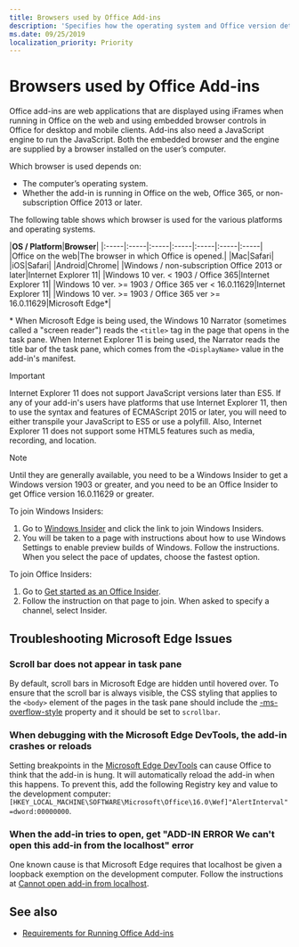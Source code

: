 ```yaml
---
title: Browsers used by Office Add-ins
description: 'Specifies how the operating system and Office version determine what browser is used by Office Add-ins.'
ms.date: 09/25/2019
localization_priority: Priority
---
```


# Browsers used by Office Add-ins

Office add-ins are web applications that are displayed using iFrames when running in Office on the web and using embedded browser controls in Office for desktop and mobile clients. Add-ins also need a JavaScript engine to run the JavaScript. Both the embedded browser and the engine are supplied by a browser installed on the user’s computer.

Which browser is used depends on:

- The computer’s operating system.
- Whether the add-in is running in Office on the web, Office 365, or non-subscription Office 2013 or later.

The following table shows which browser is used for the various platforms and operating systems.

|**OS / Platform**|**Browser**|
|:-----|:-----|:-----|:-----|:-----|:-----|:-----|
|Office on the web|The browser in which Office is opened.|
|Mac|Safari|
|iOS|Safari|
|Android|Chrome|
|Windows / non-subscription Office 2013 or later|Internet Explorer 11|
|Windows 10 ver. < 1903 / Office 365|Internet Explorer 11|
|Windows 10 ver. >= 1903 / Office 365 ver < 16.0.11629|Internet Explorer 11|
|Windows 10 ver. >= 1903 / Office 365 ver >= 16.0.11629|Microsoft Edge\*|

\* When Microsoft Edge is being used, the Windows 10 Narrator (sometimes called a "screen reader") reads the `<title>` tag in the page that opens in the task pane. When Internet Explorer 11 is being used, the Narrator reads the title bar of the task pane, which comes from the `<DisplayName>` value in the add-in's manifest.

> [!IMPORTANT]
> Internet Explorer 11 does not support JavaScript versions later than ES5. If any of your add-in's users have platforms that use Internet Explorer 11, then to use the syntax and features of ECMAScript 2015 or later, you will need to either transpile your JavaScript to ES5 or use a polyfill. Also, Internet Explorer 11 does not support some HTML5 features such as media, recording, and location.

> [!NOTE]
> Until they are generally available, you need to be a Windows Insider to get a Windows version 1903 or greater, and you need to be an Office Insider to get Office version 16.0.11629 or greater.
>
> To join Windows Insiders:
> 
> 1. Go to [Windows Insider](https://insider.windows.com) and click the link to join Windows Insiders.
> 2. You will be taken to a page with instructions about how to use Windows Settings to enable preview builds of Windows. Follow the instructions. When you select the pace of updates, choose the fastest option.
>
> To join Office Insiders:
> 
> 1. Go to [Get started as an Office Insider](https://insider.office.com/join).
> 2. Follow the instruction on that page to join. When asked to specify a channel, select Insider.

## Troubleshooting Microsoft Edge Issues

### Scroll bar does not appear in task pane

By default, scroll bars in Microsoft Edge are hidden until hovered over. To ensure that the scroll bar is always visible, the CSS styling that applies to the `<body>` element of the pages in the task pane should include the [-ms-overflow-style](https://developer.mozilla.org/docs/Web/CSS/-ms-overflow-style) property and it should be set to `scrollbar`. 

### When debugging with the Microsoft Edge DevTools, the add-in crashes or reloads

Setting breakpoints in the [Microsoft Edge DevTools](https://www.microsoft.com/p/microsoft-edge-devtools-preview/9mzbfrmz0mnj?rtc=1&activetab=pivot%3Aoverviewtab) can cause Office to think that the add-in is hung. It will automatically reload the add-in when this happens. To prevent this, add the following Registry key and value to the development computer: `[HKEY_LOCAL_MACHINE\SOFTWARE\Microsoft\Office\16.0\Wef]"AlertInterval"=dword:00000000`.

### When the add-in tries to open, get "ADD-IN ERROR We can't open this add-in from the localhost" error

One known cause is that Microsoft Edge requires that localhost be given a loopback exemption on the development computer. Follow the instructions at [Cannot open add-in from localhost](../../../troubleshoot/error-messages/cannot-open-add-in-from-localhost).


## See also

- [Requirements for Running Office Add-ins](requirements-for-running-office-add-ins.md)
